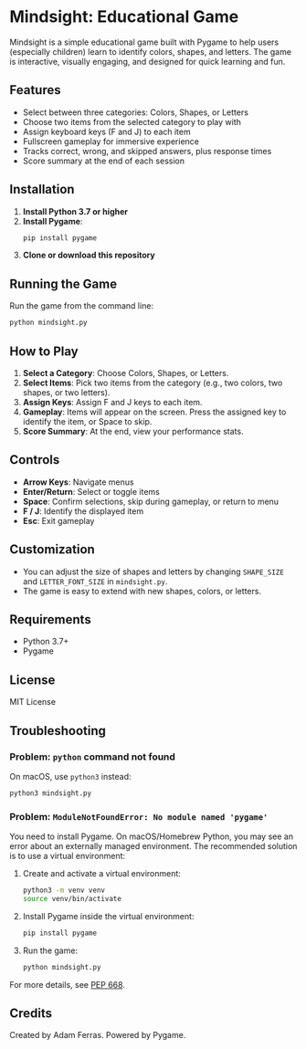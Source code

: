 # Mindsight: Educational Game

Mindsight is a simple educational game built with Pygame to help users (especially children) learn to identify colors, shapes, and letters. The game is interactive, visually engaging, and designed for quick learning and fun.

## Features
- Select between three categories: Colors, Shapes, or Letters
- Choose two items from the selected category to play with
- Assign keyboard keys (F and J) to each item
- Fullscreen gameplay for immersive experience
- Tracks correct, wrong, and skipped answers, plus response times
- Score summary at the end of each session

## Installation
1. **Install Python 3.7 or higher**
2. **Install Pygame**:
   ```sh
   pip install pygame
   ```
3. **Clone or download this repository**

## Running the Game
Run the game from the command line:
```sh
python mindsight.py
```

## How to Play
1. **Select a Category**: Choose Colors, Shapes, or Letters.
2. **Select Items**: Pick two items from the category (e.g., two colors, two shapes, or two letters).
3. **Assign Keys**: Assign F and J keys to each item.
4. **Gameplay**: Items will appear on the screen. Press the assigned key to identify the item, or Space to skip.
5. **Score Summary**: At the end, view your performance stats.

## Controls
- **Arrow Keys**: Navigate menus
- **Enter/Return**: Select or toggle items
- **Space**: Confirm selections, skip during gameplay, or return to menu
- **F / J**: Identify the displayed item
- **Esc**: Exit gameplay

## Customization
- You can adjust the size of shapes and letters by changing `SHAPE_SIZE` and `LETTER_FONT_SIZE` in `mindsight.py`.
- The game is easy to extend with new shapes, colors, or letters.

## Requirements
- Python 3.7+
- Pygame

## License
MIT License

## Troubleshooting

### Problem: `python` command not found
On macOS, use `python3` instead:
```sh
python3 mindsight.py
```

### Problem: `ModuleNotFoundError: No module named 'pygame'`
You need to install Pygame. On macOS/Homebrew Python, you may see an error about an externally managed environment. The recommended solution is to use a virtual environment:

1. Create and activate a virtual environment:
   ```sh
   python3 -m venv venv
   source venv/bin/activate
   ```
2. Install Pygame inside the virtual environment:
   ```sh
   pip install pygame
   ```
3. Run the game:
   ```sh
   python mindsight.py
   ```

For more details, see [PEP 668](https://peps.python.org/pep-0668/).

## Credits
Created by Adam Ferras. Powered by Pygame.